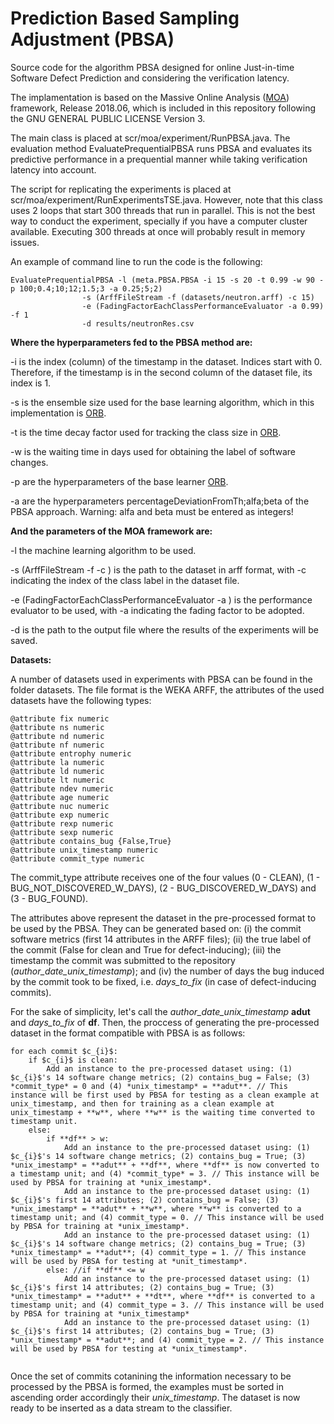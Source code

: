 # Prediction Based Sampling Adjustment (PBSA)
Source code for the algorithm PBSA designed for online Just-in-time Software Defect Prediction and considering the verification latency.
 
The implamentation is based on the Massive Online Analysis ([MOA](https://moa.cms.waikato.ac.nz/)) framework, Release 2018.06, which is included in this repository following the GNU GENERAL PUBLIC LICENSE Version 3.
 
The main class is placed at scr/moa/experiment/RunPBSA.java. The evaluation method EvaluatePrequentialPBSA runs PBSA and evaluates its predictive performance in a prequential manner while taking verification latency into account.

The script for replicating the experiments is placed at scr/moa/experiment/RunExperimentsTSE.java. However, note that this class uses 2 loops that start 300 threads that run in parallel. This is not the best way to conduct the experiment, specially if you have a computer cluster available. Executing 300 threads at once will probably result in memory issues.

An example of command line to run the code is the following:

```{r}
EvaluatePrequentialPBSA -l (meta.PBSA.PBSA -i 15 -s 20 -t 0.99 -w 90 -p 100;0.4;10;12;1.5;3 -a 0.25;5;2) 
				-s (ArffFileStream -f (datasets/neutron.arff) -c 15) 
				-e (FadingFactorEachClassPerformanceEvaluator -a 0.99) -f 1 
				-d results/neutronRes.csv 
```			

**Where the hyperparameters fed to the PBSA method are:**

-i is the index (column) of the timestamp in the dataset. Indices start with 0. Therefore, if the timestamp is in the second column of the dataset file, its index is 1.

-s is the ensemble size used for the base learning algorithm, which in this implementation is [ORB](https://github.com/geocabral/spdisc-icse19).

-t is the time decay factor used for tracking the class size in [ORB](https://github.com/geocabral/spdisc-icse19).

-w is the waiting time in days used for obtaining the label of software changes.

-p are the hyperparameters of the base learner [ORB](https://github.com/geocabral/spdisc-icse19).

-a are the hyperparameters percentageDeviationFromTh;alfa;beta of the PBSA approach. Warning: alfa and beta must be entered as integers!

**And the parameters of the MOA framework are:**

-l the machine learning algorithm to be used.

-s (ArffFileStream -f <path to dataset> -c <class label index>) is the path to the dataset in arff format, with -c indicating the index of the class label in the dataset file.

-e (FadingFactorEachClassPerformanceEvaluator -a <fading factor>) is the performance evaluator to be used, with -a indicating the fading factor to be adopted. 

-d is the path to the output file where the results of the experiments will be saved.

**Datasets:**

A number of datasets used in experiments with PBSA can be found in the folder datasets. The file format is the WEKA ARFF, the attributes of the used datasets have the following types:

```{r}
@attribute fix numeric
@attribute ns numeric
@attribute nd numeric
@attribute nf numeric
@attribute entrophy numeric
@attribute la numeric
@attribute ld numeric
@attribute lt numeric
@attribute ndev numeric
@attribute age numeric
@attribute nuc numeric
@attribute exp numeric
@attribute rexp numeric
@attribute sexp numeric
@attribute contains_bug {False,True}
@attribute unix_timestamp numeric
@attribute commit_type numeric
```

The commit_type attribute receives one of the four values (0 - CLEAN), (1 - BUG_NOT_DISCOVERED_W_DAYS), (2 - BUG_DISCOVERED_W_DAYS) and (3 - BUG_FOUND).

The attributes above represent the dataset in the pre-processed format to be used by the PBSA. They can be generated based on: (i) the commit software metrics (first 14 attributes in the ARFF files); (ii) the true label of the commit (False for clean and True for defect-inducing); (iii) the timestamp the commit was submitted to the repository (*author_date_unix_timestamp*); and (iv) the number of days the bug induced by the commit took to be fixed, i.e. *days_to_fix* (in case of defect-inducing commits).

For the sake of simplicity, let's call the *author_date_unix_timestamp* **adut** and *days_to_fix* of **df**. Then, the proccess of generating the pre-processed dataset in the format compatible with PBSA is as follows:

```{=latex}
for each commit $c_{i}$:
	if $c_{i}$ is clean:
		Add an instance to the pre-processed dataset using: (1) $c_{i}$'s 14 software change metrics; (2) contains_bug = False; (3) *commit_type* = 0 and (4) *unix_timestamp* = **adut**. // This instance will be first used by PBSA for testing as a clean example at unix_timestamp, and then for training as a clean example at unix_timestamp + **w**, where **w** is the waiting time converted to timestamp unit.
	else: 
		if **df** > w:
			Add an instance to the pre-processed dataset using: (1) $c_{i}$'s 14 software change metrics; (2) contains_bug = True; (3) *unix_imestamp* = **adut** + **df**, where **df** is now converted to a timestamp unit; and (4) *commit_type* = 3. // This instance will be used by PBSA for training at *unix_imestamp*.
			Add an instance to the pre-processed dataset using: (1) $c_{i}$'s first 14 attributes; (2) contains_bug = False; (3) *unix_imestamp* = **adut** + **w**, where **w** is converted to a timestamp unit; and (4) commit_type = 0. // This instance will be used by PBSA for training at *unix_imestamp*.
			Add an instance to the pre-processed dataset using: (1) $c_{i}$'s 14 software change metrics; (2) contains_bug = True; (3) *unix_timestamp* = **adut**; (4) commit_type = 1. // This instance will be used by PBSA for testing at *unit_timestamp*.
		else: //if **df** <= w
			Add an instance to the pre-processed dataset using: (1) $c_{i}$'s first 14 attributes; (2) contains_bug = True; (3) *unix_timestamp* = **adut** + **dt**, where **df** is converted to a timestamp unit; and (4) commit_type = 3. // This instance will be used by PBSA for training at *unix_timestamp*
			Add an instance to the pre-processed dataset using: (1) $c_{i}$'s first 14 attributes; (2) contains_bug = True; (3) *unix_timestamp* = **adut**; and (4) commit_type = 2. // This instance will be used by PBSA for testing at *unix_timestamp*.
			

```

Once the set of commits cotanining the information necessary to be processed by the PBSA is formed, the examples must be sorted in ascending order accordingly their *unix_timestamp*. The dataset is now ready to be inserted as a data stream to the classifier.

<!-- OLD, INVALID:
Originally, the gathered data from the projects contain only the 16 first software metrics attributes (notice that the processed attribute *unix_timestamp* is derived from the original attribute *author_date_unix_timestamp*). In addition, one has to obtain also for the deffect-inducing commits the number of days to fix the commit.   


author_date_unix_timestamp


From these attributes, the two last ones are intended to control the method's operation. The author_date_unix_timestamp is particularly important to reproduce the verification latency phenomenon. 

The commit_type attribute receives one of the four values (0 - CLEAN), (1 - BUG_NOT_DISCOVERED_W_DAYS), (2 - BUG_DISCOVERED_W_DAYS) and (3 - BUG_FOUND). One can determine these values by checking, in the original dataset, how many days a defect-inducing commit took to be fixed. Based on that, the processed dataset should be formatted as follows for use with PBSA:

* If a commit is clean, it should be listed in the file with commit_type = 0. The PBSA approach will then use this commit as a clean example for testing at the author unix timestamp and for training w days after the author unix timestamp.
* If a commit is defect-inducing and its label took t > w days to arrive, it should be listed twice in the file as follows:
	- It should be listed once with commit_type = 1. PBSA will then use this commit for training as a clean labeled example w days after the author unix timestamp.
	- It should be listed once again with commit_type = 3. PBSA will then use this commit for training as a defect-inducing labeled example t days after the author unix timestamp. 
* If a commit is defect-inducing and its label took t <= w days to arrive, it should be listed twice in the file as follows:
	- It should be listed once with commit_type = 2. This will alert PBSA of the fact that this commit will generate a training example before the end of the waiting time. 
	- It should be listed once again with commit_type = 3. PBSA will then use this commit for training as a defect-inducing labeled example t days after the author unix timestamp. 

IMPORTANT: the commits need to be listed in the dataset in ascending order of author unix timestamp.
 -->
